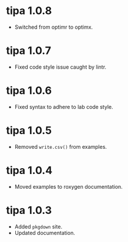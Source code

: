 # tipa 1.0.8
* Switched from optimr to optimx.

# tipa 1.0.7
* Fixed code style issue caught by lintr.

# tipa 1.0.6
* Fixed syntax to adhere to lab code style.

# tipa 1.0.5
* Removed `write.csv()` from examples.

# tipa 1.0.4
* Moved examples to roxygen documentation.

# tipa 1.0.3
* Added `pkgdown` site.
* Updated documentation.

